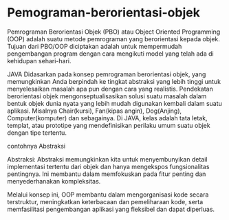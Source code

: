 # Pemograman-berorientasi-objek
Pemrograman Berorientasi Objek (PBO) atau Object Oriented Programming (OOP) adalah suatu metode pemrograman yang berorientasi kepada objek. Tujuan dari PBO/OOP diciptakan adalah untuk mempermudah pengembangan program dengan cara mengikuti model yang telah ada di kehidupan sehari-hari.

  JAVA 
Didasarkan pada konsep pemrograman berorientasi objek, yang memungkinkan Anda berpindah ke tingkat abstraksi yang lebih tinggi untuk menyelesaikan masalah apa pun dengan cara yang realistis. Pendekatan berorientasi objek mengonseptualisasikan solusi suatu masalah dalam bentuk objek dunia nyata yang lebih mudah digunakan kembali dalam suatu aplikasi. Misalnya Chair(kursi), Fan(kipas angin), Dog(Anjing), Computer(komputer) dan sebagainya. Di JAVA, kelas adalah tata letak, templat, atau prototipe yang mendefinisikan perilaku umum suatu objek dengan tipe tertentu.

contohnya Abstraksi

Abstraksi: Abstraksi memungkinkan kita untuk menyembunyikan detail implementasi tertentu dari objek dan hanya mengekspos fungsionalitas pentingnya. Ini membantu dalam memfokuskan pada fitur penting dan menyederhanakan kompleksitas.

Melalui konsep ini, OOP membantu dalam mengorganisasi kode secara terstruktur, meningkatkan keterbacaan dan pemeliharaan kode, serta memfasilitasi pengembangan aplikasi yang fleksibel dan dapat diperluas.